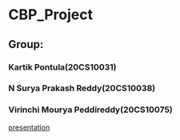# CBP_Project
## Group:
### Kartik Pontula(20CS10031)
### N Surya Prakash Reddy(20CS10038)
### Virinchi Mourya Peddireddy(20CS10075)

[presentation](https://docs.google.com/presentation/d/1ZZJFsbxjCnzu3oNjgeBYddt75TXt0Xn12fpESFmSq6Y/edit#slide=id.gc6fa3c898_0_0)
